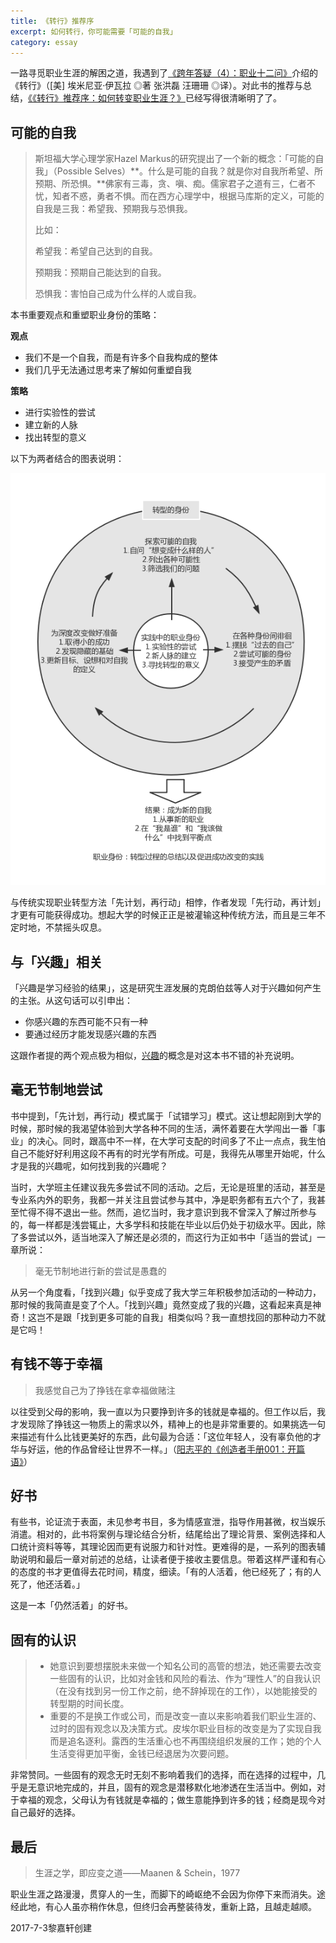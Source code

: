 ```yaml
---
title: 《转行》推荐序
excerpt: 如何转行，你可能需要「可能的自我」
category: essay
---
```


一路寻觅职业生涯的解困之道，我遇到了[《跨年答疑（4）：职业十二问》](https://mp.weixin.qq.com/s?__biz=MzA3MzM0MjUyMQ==&mid=2652149740&idx=1&sn=e2d632768d21574c5cf38b681bf76ac2&chksm=84f0bcbab38735acd1a8fe2e5558acfc21f45174027ae944d20e701dfdfe78b0a3040134d65c&mpshare=1&scene=1&srcid=0224BA6JW7jdXS7muKM0b1kA#rd)介绍的《转行》（[美] 埃米尼亚·伊瓦拉 ◎著  张洪磊  汪珊珊 ◎译）。对此书的推荐与总结，[《《转行》推荐序：如何转变职业生涯？》](https://mp.weixin.qq.com/s?__biz=MzA3MzM0MjUyMQ==&mid=2652149329&idx=1&sn=764b92f216142871098f92509af8f5c9&scene=1&srcid=0721weWATB413iTLhcYz5Fjl#rd)已经写得很清晰明了了。





## 可能的自我

> 斯坦福大学心理学家Hazel Markus的研究提出了一个新的概念：「可能的自我」（Possible Selves）**。什么是可能的自我？就是你对自我所希望、所预期、所恐惧。**佛家有三毒，贪、嗔、痴。儒家君子之道有三，仁者不忧，知者不惑，勇者不惧。而在西方心理学中，根据马库斯的定义，可能的自我是三我：希望我、预期我与恐惧我。
>
> 比如：
>
> 希望我：希望自己达到的自我。 
>
> 预期我：预期自己能达到的自我。
>
>  恐惧我：害怕自己成为什么样的人或自我。



本书重要观点和重塑职业身份的策略：

**观点**

- 我们不是一个自我，而是有许多个自我构成的整体
- 我们几乎无法通过思考来了解如何重塑自我




**策略**

- 进行实验性的尝试
- 建立新的人脉
- 找出转型的意义



以下为两者结合的图表说明：

![](/assets/images/working-identity-1.png)

与传统实现职业转型方法「先计划，再行动」相悖，作者发现「先行动，再计划」才更有可能获得成功。想起大学的时候正正是被灌输这种传统方法，而且是三年不定时地，不禁摇头叹息。



## 与「兴趣」相关

「兴趣是学习经验的结果」，这是研究生涯发展的克朗伯兹等人对于兴趣如何产生的主张。从这句话可以引申出：

- 你感兴趣的东西可能不只有一种
- 要通过经历才能发现感兴趣的东西

这跟作者提的两个观点极为相似，[兴趣](http://www.lijiaxuan.me/2017/03/24/interest/)的概念是对这本书不错的补充说明。





## 毫无节制地尝试

书中提到，「先计划，再行动」模式属于「试错学习」模式。这让想起刚到大学的时候，那时候的我渴望体验到大学各种不同的生活，满怀着要在大学闯出一番「事业」的决心。同时，跟高中不一样，在大学可支配的时间多了不止一点点，我生怕自己不能好好利用这段不再有的时光学有所成。可是，我得先从哪里开始呢，什么才是我的兴趣呢，如何找到我的兴趣呢？

当时，大学班主任建议我先多尝试不同的活动。之后，无论是班里的活动，甚至是专业系内外的职务，我都一并关注且尝试参与其中，净是职务都有五六个了，我甚至忙得不得不退出一些。然而，追忆当时，我才意识到我不曾深入了解过所参与的，每一样都是浅尝辄止，大多学科和技能在毕业以后仍处于初级水平。因此，除了多尝试以外，适当地深入了解还是必须的，而这行为正如书中「适当的尝试」一章所说：

> 毫无节制地进行新的尝试是愚蠢的

从另一个角度看，「找到兴趣」似乎变成了我大学三年积极参加活动的一种动力，那时候的我简直是变了个人。「找到兴趣」竟然变成了我的兴趣，这看起来真是神奇！这岂不是跟「找到更多可能的自我」相类似吗？我一直想找回的那种动力不就是它吗！





## 有钱不等于幸福

> 我感觉自己为了挣钱在拿幸福做赌注

以往受到父母的影响，我一直以为只要挣到许多的钱就是幸福的。但工作以后，我才发现除了挣钱这一物质上的需求以外，精神上的也是非常重要的。如果挑选一句来描述有什么比钱更美好的东西，此句最为合适：「这位年轻人，没有辜负他的才华与好运，他的作品曾经让世界不一样。」（[阳志平的《创造者手册001：开篇语》](https://mp.weixin.qq.com/s/BgfbEzNSjp3bG5foy38KTA)）





## 好书

有些书，论证流于表面，未见参考书目，多为情感宣泄，指导作用甚微，权当娱乐消遣。相对的，此书将案例与理论结合分析，结尾给出了理论背景、案例选择和人口统计资料等等，其理论因而更有说服力和针对性。更难得的是，一系列的图表辅助说明和最后一章对前述的总结，让读者便于接收主要信息。带着这样严谨和有心的态度的书才更值得去花时间，精度，细读。「有的人活着，他已经死了；有的人死了，他还活着。」

这是一本「仍然活着」的好书。





## 固有的认识

> - 她意识到要想摆脱未来做一个知名公司的高管的想法，她还需要去改变一些固有的认识，比如对金钱和风险的看法、作为“理性人”的自我认识（在没有找到另一份工作之前，绝不辞掉现在的工作），以她能接受的转型期的时间长度。
> - 重要的不是换工作或公司，而是改变一直以来影响着我们职业生涯的、过时的固有观念以及决策方式。皮埃尔职业目标的改变是为了实现自我而是追名逐利。露西的生活重心也不再围绕组织发展的工作；她的个人生活变得更加平衡，金钱已经退居为次要问题。

非常赞同。一些固有的观念无时无刻不影响着我们的选择，而在选择的过程中，几乎是无意识地完成的，并且，固有的观念是潜移默化地渗透在生活当中。例如，对于幸福的观念，父母认为有钱就是幸福的；做生意能挣到许多的钱；经商是现今对自己最好的选择。





## 最后

> 生涯之学，即应变之道——Maanen & Schein，1977

职业生涯之路漫漫，贯穿人的一生，而脚下的崎岖绝不会因为你停下来而消失。途经此地，有心人虽亦稍作休息，但终归会再整装待发，重新上路，且越走越顺。





2017-7-3黎嘉轩创建